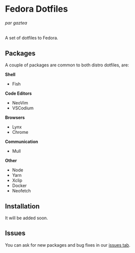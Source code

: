 # Fedora Dotfiles
###### par gaztea

A set of dotfiles to Fedora. 

## Packages
A couple of packages are common to both distro dotfiles, are:

**Shell**
- Fish
 
**Code Editors**
- NeoVim 
- VSCodium

**Browsers**
- Lynx
- Chrome

**Communication**
- Mull

**Other**
- Node 
- Yarn 
- Xclip 
- Docker 
- Neofetch  

## Installation
It will be added soon.

## Issues
You can ask for new packages and bug fixes in our [issues tab](https://github.com/allogaztea/dotfiles/issues).

